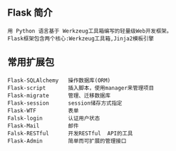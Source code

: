 ## Flask 简介
    用 Python 语言基于 Werkzeug工具箱编写的轻量级Web开发框架。
    Flask框架包含两个核心:Werkzeug工具箱,Jinja2模板引擎
    
## 常用扩展包
    Flask-SQLAlchemy   操作数据库(ORM)
    Flask-script       插入脚本，使用manager来管理项目
    Flask-migrate      管理、迁移数据库
    Flask-session      session储存方式指定
    Flask-WTF          表单
    Falsk-login        认证用户状态
    Flask-Mail         邮件
    Falsk-RESTful      开发RESTful  API的工具
    Flask-Admin        简单而可扩展的管理接口

